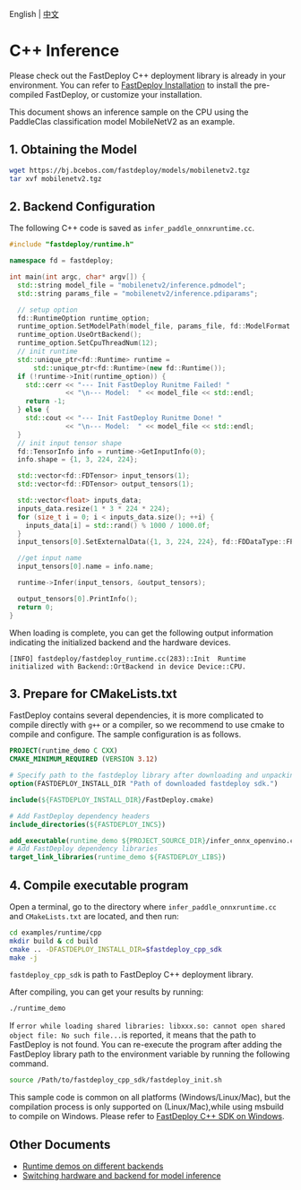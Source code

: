 English | [中文](../../../cn/quick_start/runtime/cpp.md)
# C++ Inference

Please check out the FastDeploy C++ deployment library is already in your environment. You can refer to [FastDeploy Installation](../../build_and_install/) to install the pre-compiled FastDeploy, or customize your installation.

This document shows an inference sample on the CPU using the PaddleClas classification model MobileNetV2 as an example.

## 1. Obtaining the Model

```bash
wget https://bj.bcebos.com/fastdeploy/models/mobilenetv2.tgz
tar xvf mobilenetv2.tgz
```

## 2. Backend Configuration

The following C++ code is saved as `infer_paddle_onnxruntime.cc`.

``` c++
#include "fastdeploy/runtime.h"

namespace fd = fastdeploy;

int main(int argc, char* argv[]) {
  std::string model_file = "mobilenetv2/inference.pdmodel";
  std::string params_file = "mobilenetv2/inference.pdiparams";

  // setup option
  fd::RuntimeOption runtime_option;
  runtime_option.SetModelPath(model_file, params_file, fd::ModelFormat::PADDLE);
  runtime_option.UseOrtBackend();
  runtime_option.SetCpuThreadNum(12);
  // init runtime
  std::unique_ptr<fd::Runtime> runtime =
      std::unique_ptr<fd::Runtime>(new fd::Runtime());
  if (!runtime->Init(runtime_option)) {
    std::cerr << "--- Init FastDeploy Runitme Failed! "
              << "\n--- Model:  " << model_file << std::endl;
    return -1;
  } else {
    std::cout << "--- Init FastDeploy Runitme Done! "
              << "\n--- Model:  " << model_file << std::endl;
  }
  // init input tensor shape
  fd::TensorInfo info = runtime->GetInputInfo(0);
  info.shape = {1, 3, 224, 224};

  std::vector<fd::FDTensor> input_tensors(1);
  std::vector<fd::FDTensor> output_tensors(1);

  std::vector<float> inputs_data;
  inputs_data.resize(1 * 3 * 224 * 224);
  for (size_t i = 0; i < inputs_data.size(); ++i) {
    inputs_data[i] = std::rand() % 1000 / 1000.0f;
  }
  input_tensors[0].SetExternalData({1, 3, 224, 224}, fd::FDDataType::FP32, inputs_data.data());

  //get input name
  input_tensors[0].name = info.name;

  runtime->Infer(input_tensors, &output_tensors);

  output_tensors[0].PrintInfo();
  return 0;
}
```
When loading is complete, you can get the following output information indicating the initialized backend and the hardware devices.
```
[INFO] fastdeploy/fastdeploy_runtime.cc(283)::Init	Runtime initialized with Backend::OrtBackend in device Device::CPU.
```

## 3. Prepare for CMakeLists.txt

FastDeploy contains several dependencies, it is more complicated to compile directly with `g++` or a compiler, so we recommend to use cmake to compile and configure. The sample configuration is as follows.

```cmake
PROJECT(runtime_demo C CXX)
CMAKE_MINIMUM_REQUIRED (VERSION 3.12)

# Specify path to the fastdeploy library after downloading and unpacking
option(FASTDEPLOY_INSTALL_DIR "Path of downloaded fastdeploy sdk.")

include(${FASTDEPLOY_INSTALL_DIR}/FastDeploy.cmake)

# Add FastDeploy dependency headers
include_directories(${FASTDEPLOY_INCS})

add_executable(runtime_demo ${PROJECT_SOURCE_DIR}/infer_onnx_openvino.cc)
# Add FastDeploy dependency libraries
target_link_libraries(runtime_demo ${FASTDEPLOY_LIBS})
```

## 4. Compile executable program

Open a terminal, go to the directory where `infer_paddle_onnxruntime.cc` and `CMakeLists.txt` are located, and then run:

```bash
cd examples/runtime/cpp
mkdir build & cd build
cmake .. -DFASTDEPLOY_INSTALL_DIR=$fastdeploy_cpp_sdk
make -j
```

```fastdeploy_cpp_sdk``` is path to FastDeploy C++ deployment library.

After compiling, you can get your results by running:
```bash
./runtime_demo
```
If `error while loading shared libraries: libxxx.so: cannot open shared object file: No such file...`is reported, it means that the path to FastDeploy is not found. You can re-execute the program after adding the  FastDeploy library path to the environment variable by running the following command.
```bash
source /Path/to/fastdeploy_cpp_sdk/fastdeploy_init.sh
```

This sample code is common on all platforms (Windows/Linux/Mac), but the compilation process is only supported on (Linux/Mac),while using msbuild to compile on Windows. Please refer to [FastDeploy C++ SDK on Windows](../../faq/use_sdk_on_windows.md).

## Other Documents

- [Runtime demos on different backends](../../../../examples/runtime/README.md)
- [Switching hardware and backend for model inference](../../faq/how_to_change_backend.md)
